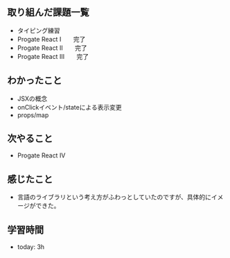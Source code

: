 ## 取り組んだ課題一覧
- タイピング練習
- Progate React Ⅰ　　完了
- Progate React Ⅱ　　完了
- Progate React Ⅲ　　完了
## わかったこと
- JSXの概念
- onClickイベント/stateによる表示変更
- props/map
## 次やること
- Progate React Ⅳ
## 感じたこと
- 言語のライブラリという考え方がふわっとしていたのですが、具体的にイメージができた。
## 学習時間
- today: 3h
